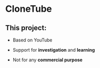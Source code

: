 # CloneTube

## This project:

  - Based on YouTube

  - Support for **investigation** and **learning**

  - Not for any **commercial purpose**